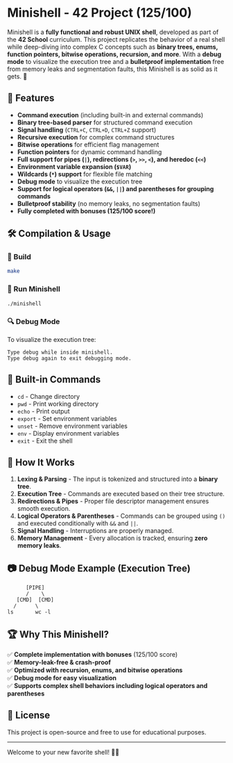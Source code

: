 # Minishell - 42 Project (125/100)

Minishell is a **fully functional and robust UNIX shell**, developed as part of the **42 School** curriculum. This project replicates the behavior of a real shell while deep-diving into complex C concepts such as **binary trees, enums, function pointers, bitwise operations, recursion, and more**. With a **debug mode** to visualize the execution tree and a **bulletproof implementation** free from memory leaks and segmentation faults, this Minishell is as solid as it gets. 🚀

## 🌟 Features
- **Command execution** (including built-in and external commands)
- **Binary tree-based parser** for structured command execution
- **Signal handling** (`CTRL+C`, `CTRL+D`, `CTRL+Z` support)
- **Recursive execution** for complex command structures
- **Bitwise operations** for efficient flag management
- **Function pointers** for dynamic command handling
- **Full support for pipes (`|`), redirections (`>`, `>>`, `<`), and heredoc (`<<`)**
- **Environment variable expansion (`$VAR`)**
- **Wildcards (`*`) support** for flexible file matching
- **Debug mode** to visualize the execution tree
- **Support for logical operators (`&&`, `||`) and parentheses for grouping commands**
- **Bulletproof stability** (no memory leaks, no segmentation faults)
- **Fully completed with bonuses (125/100 score!)**

## 🛠️ Compilation & Usage
### 🔧 Build
```bash
make
```

### 🚀 Run Minishell
```bash
./minishell
```

### 🔍 Debug Mode
To visualize the execution tree:
```
Type debug while inside minishell.
Type debug again to exit debugging mode.
```

## 📌 Built-in Commands
- `cd`  - Change directory
- `pwd` - Print working directory
- `echo` - Print output
- `export` - Set environment variables
- `unset` - Remove environment variables
- `env` - Display environment variables
- `exit` - Exit the shell

## 📖 How It Works
1. **Lexing & Parsing** - The input is tokenized and structured into a **binary tree**.
2. **Execution Tree** - Commands are executed based on their tree structure.
3. **Redirections & Pipes** - Proper file descriptor management ensures smooth execution.
4. **Logical Operators & Parentheses** - Commands can be grouped using `()` and executed conditionally with `&&` and `||`.
5. **Signal Handling** - Interruptions are properly managed.
6. **Memory Management** - Every allocation is tracked, ensuring **zero memory leaks**.

## 📷 Debug Mode Example (Execution Tree)
```
      [PIPE]
      /    \
   [CMD]  [CMD]
  /      \
ls       wc -l
```

## 🏆 Why This Minishell?
✅ **Complete implementation with bonuses** (125/100 score)  
✅ **Memory-leak-free & crash-proof**  
✅ **Optimized with recursion, enums, and bitwise operations**  
✅ **Debug mode for easy visualization**  
✅ **Supports complex shell behaviors including logical operators and parentheses**  

## 📝 License
This project is open-source and free to use for educational purposes.

---
Welcome to your new favorite shell! 🐚🚀

